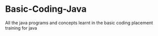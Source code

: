 # Basic-Coding-Java
All the java programs and concepts learnt in the basic coding placement training for java
